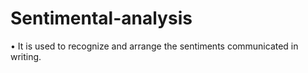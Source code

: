 # Sentimental-analysis
• It is used to recognize and arrange the sentiments communicated in writing.
